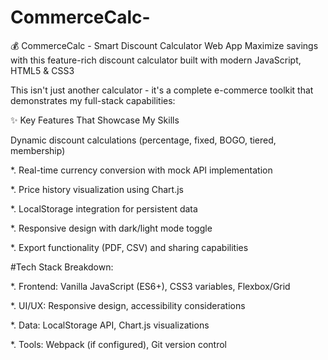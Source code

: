 # CommerceCalc-
💰 CommerceCalc - Smart Discount Calculator Web App Maximize savings with this feature-rich discount calculator built with modern JavaScript, HTML5 &amp; CSS3

This isn't just another calculator - it's a complete e-commerce toolkit that demonstrates my full-stack capabilities:

✨ Key Features That Showcase My Skills

Dynamic discount calculations (percentage, fixed, BOGO, tiered, membership)

*. Real-time currency conversion with mock API implementation

*. Price history visualization using Chart.js

*. LocalStorage integration for persistent data

*. Responsive design with dark/light mode toggle

*. Export functionality (PDF, CSV) and sharing capabilities


#Tech Stack Breakdown:

*.  Frontend: Vanilla JavaScript (ES6+), CSS3 variables, Flexbox/Grid

*.  UI/UX: Responsive design, accessibility considerations

*.  Data: LocalStorage API, Chart.js visualizations

*.  Tools: Webpack (if configured), Git version control
